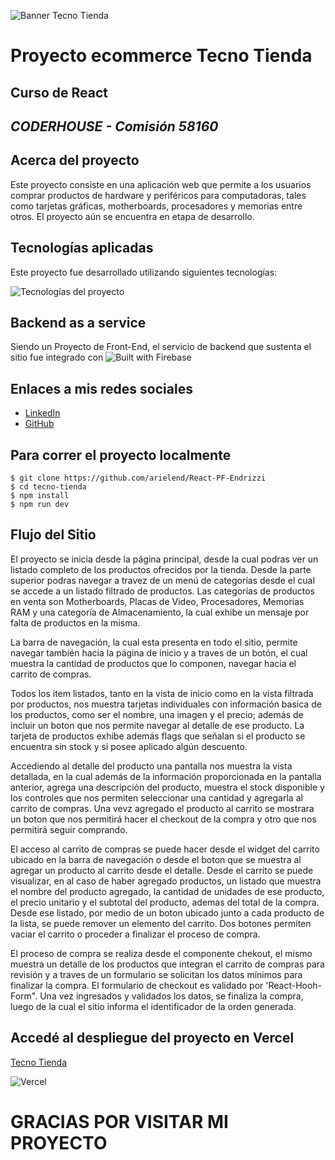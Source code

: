 ![Banner Tecno Tienda](/public/images/readme/banner-readme.png)
# Proyecto ecommerce Tecno Tienda
## Curso de React
## _CODERHOUSE - Comisión 58160_


## Acerca del proyecto
Este proyecto consiste en una aplicación web que permite a los usuarios comprar productos de hardware y periféricos para computadoras, tales como tarjetas gráficas, motherboards, procesadores y memorias entre otros. El proyecto aún se encuentra en etapa de desarrollo.


## Tecnologías aplicadas
Este proyecto fue desarrollado utilizando siguientes tecnologías:

![Tecnologías del proyecto](/public/images/readme/tecnologias-readme.png)

## Backend as a service
Siendo un Proyecto de Front-End, el servicio de backend que sustenta el sitio fue integrado con
![Built with Firebase](/public/images/readme/built-with-firebase.png)


## Enlaces a mis redes sociales

- [LinkedIn](https://www.linkedin.com/in/ariel-endrizzi/)
- [GitHub](https://github.com/arielend)


## Para correr el proyecto localmente

```
$ git clone https://github.com/arielend/React-PF-Endrizzi
$ cd tecno-tienda
$ npm install
$ npm run dev
```

## Flujo del Sitio
El proyecto se inicia desde la página principal, desde la cual podras ver un listado completo de los productos ofrecidos por la tienda. Desde la parte superior podras navegar a travez de un menú de categorías desde el cual se accede a un listado filtrado de productos. Las categorías de productos en venta son Motherboards, Placas de Video, Procesadores, Memorias RAM y una categoría de Almacenamiento, la cual exhibe un mensaje por falta de productos en la misma.  

La barra de navegación, la cual esta presenta en todo el sitio, permite navegar también hacia la página de inicio y a traves de un botón, el cual muestra la cantidad de productos que lo componen, navegar hacia el carrito de compras.  

Todos los item listados, tanto en la vista de inicio como en la vista filtrada por productos, nos muestra tarjetas individuales con información basica de los productos, como ser el nombre, una imagen y el precio; además de incluir un boton que nos permite navegar al detalle de ese producto. La tarjeta de productos exhibe además flags que señalan si el producto se encuentra sin stock y si posee aplicado algún descuento.  

Accediendo al detalle del producto una pantalla nos muestra la vista detallada, en la cual además de la información proporcionada en la pantalla anterior, agrega una descripción del producto, muestra el stock disponible y los controles que nos permiten seleccionar una cantidad y agregarla al carrito de compras. Una vevz agregado el producto al carrito se mostrara un boton que nos permitirá hacer el checkout de la compra y otro que nos permitirá seguir comprando.  


El acceso al carrito de compras se puede hacer desde el widget del carrito ubicado en la barra de navegación o desde el boton que se muestra al agregar un producto al carrito desde el detalle. Desde el carrito se puede visualizar, en al caso de haber agregado productos, un listado que muestra el nombre del producto agregado, la cantidad de unidades de ese producto, el precio unitario y el subtotal del producto, ademas del total de la compra. Desde ese listado, por medio de un boton ubicado junto a cada producto de la lista, se puede remover un elemento del carrito. Dos botones permiten vaciar el carrito o proceder a finalizar el proceso de compra.

El proceso de compra se realiza desde el componente chekout, el mismo muestra un detalle de los productos que integran el carrito de compras para revisión y a traves de un formulario se solicitan los datos mínimos para finalizar la compra. El formulario de checkout es validado por 'React-Hooh-Form". Una vez ingresados y validados los datos, se finaliza la compra, luego de la cual el sitio informa el identificador de la orden generada.

## Accedé al despliegue del proyecto en Vercel
[Tecno Tienda](https://react-pf-endrizzi.vercel.app/)

![Vercel](/public/images/readme/vercel.png)

# GRACIAS POR VISITAR MI PROYECTO
